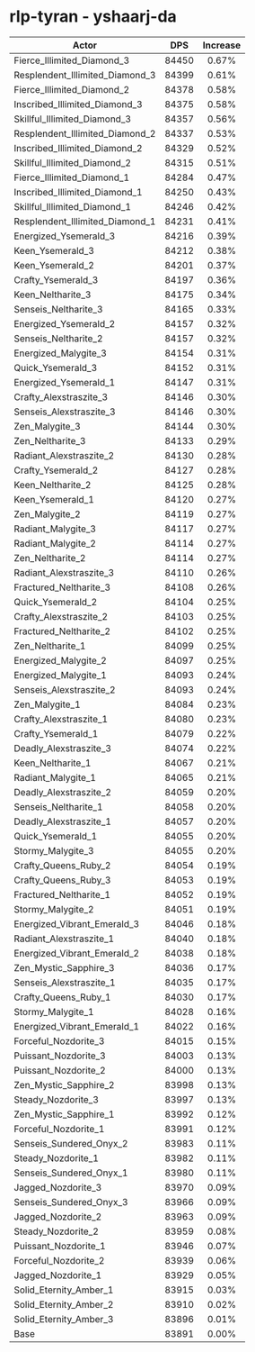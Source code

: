 # rlp-tyran - yshaarj-da
| Actor | DPS | Increase |
|---|:---:|:---:|
|Fierce_Illimited_Diamond_3|84450|0.67%|
|Resplendent_Illimited_Diamond_3|84399|0.61%|
|Fierce_Illimited_Diamond_2|84378|0.58%|
|Inscribed_Illimited_Diamond_3|84375|0.58%|
|Skillful_Illimited_Diamond_3|84357|0.56%|
|Resplendent_Illimited_Diamond_2|84337|0.53%|
|Inscribed_Illimited_Diamond_2|84329|0.52%|
|Skillful_Illimited_Diamond_2|84315|0.51%|
|Fierce_Illimited_Diamond_1|84284|0.47%|
|Inscribed_Illimited_Diamond_1|84250|0.43%|
|Skillful_Illimited_Diamond_1|84246|0.42%|
|Resplendent_Illimited_Diamond_1|84231|0.41%|
|Energized_Ysemerald_3|84216|0.39%|
|Keen_Ysemerald_3|84212|0.38%|
|Keen_Ysemerald_2|84201|0.37%|
|Crafty_Ysemerald_3|84197|0.36%|
|Keen_Neltharite_3|84175|0.34%|
|Senseis_Neltharite_3|84165|0.33%|
|Energized_Ysemerald_2|84157|0.32%|
|Senseis_Neltharite_2|84157|0.32%|
|Energized_Malygite_3|84154|0.31%|
|Quick_Ysemerald_3|84152|0.31%|
|Energized_Ysemerald_1|84147|0.31%|
|Crafty_Alexstraszite_3|84146|0.30%|
|Senseis_Alexstraszite_3|84146|0.30%|
|Zen_Malygite_3|84144|0.30%|
|Zen_Neltharite_3|84133|0.29%|
|Radiant_Alexstraszite_2|84130|0.28%|
|Crafty_Ysemerald_2|84127|0.28%|
|Keen_Neltharite_2|84125|0.28%|
|Keen_Ysemerald_1|84120|0.27%|
|Zen_Malygite_2|84119|0.27%|
|Radiant_Malygite_3|84117|0.27%|
|Radiant_Malygite_2|84114|0.27%|
|Zen_Neltharite_2|84114|0.27%|
|Radiant_Alexstraszite_3|84110|0.26%|
|Fractured_Neltharite_3|84108|0.26%|
|Quick_Ysemerald_2|84104|0.25%|
|Crafty_Alexstraszite_2|84103|0.25%|
|Fractured_Neltharite_2|84102|0.25%|
|Zen_Neltharite_1|84099|0.25%|
|Energized_Malygite_2|84097|0.25%|
|Energized_Malygite_1|84093|0.24%|
|Senseis_Alexstraszite_2|84093|0.24%|
|Zen_Malygite_1|84084|0.23%|
|Crafty_Alexstraszite_1|84080|0.23%|
|Crafty_Ysemerald_1|84079|0.22%|
|Deadly_Alexstraszite_3|84074|0.22%|
|Keen_Neltharite_1|84067|0.21%|
|Radiant_Malygite_1|84065|0.21%|
|Deadly_Alexstraszite_2|84059|0.20%|
|Senseis_Neltharite_1|84058|0.20%|
|Deadly_Alexstraszite_1|84057|0.20%|
|Quick_Ysemerald_1|84055|0.20%|
|Stormy_Malygite_3|84055|0.20%|
|Crafty_Queens_Ruby_2|84054|0.19%|
|Crafty_Queens_Ruby_3|84053|0.19%|
|Fractured_Neltharite_1|84052|0.19%|
|Stormy_Malygite_2|84051|0.19%|
|Energized_Vibrant_Emerald_3|84046|0.18%|
|Radiant_Alexstraszite_1|84040|0.18%|
|Energized_Vibrant_Emerald_2|84038|0.18%|
|Zen_Mystic_Sapphire_3|84036|0.17%|
|Senseis_Alexstraszite_1|84035|0.17%|
|Crafty_Queens_Ruby_1|84030|0.17%|
|Stormy_Malygite_1|84028|0.16%|
|Energized_Vibrant_Emerald_1|84022|0.16%|
|Forceful_Nozdorite_3|84015|0.15%|
|Puissant_Nozdorite_3|84003|0.13%|
|Puissant_Nozdorite_2|84000|0.13%|
|Zen_Mystic_Sapphire_2|83998|0.13%|
|Steady_Nozdorite_3|83997|0.13%|
|Zen_Mystic_Sapphire_1|83992|0.12%|
|Forceful_Nozdorite_1|83991|0.12%|
|Senseis_Sundered_Onyx_2|83983|0.11%|
|Steady_Nozdorite_1|83982|0.11%|
|Senseis_Sundered_Onyx_1|83980|0.11%|
|Jagged_Nozdorite_3|83970|0.09%|
|Senseis_Sundered_Onyx_3|83966|0.09%|
|Jagged_Nozdorite_2|83963|0.09%|
|Steady_Nozdorite_2|83959|0.08%|
|Puissant_Nozdorite_1|83946|0.07%|
|Forceful_Nozdorite_2|83939|0.06%|
|Jagged_Nozdorite_1|83929|0.05%|
|Solid_Eternity_Amber_1|83915|0.03%|
|Solid_Eternity_Amber_2|83910|0.02%|
|Solid_Eternity_Amber_3|83896|0.01%|
|Base|83891|0.00%|
